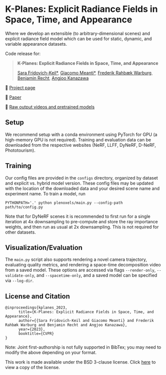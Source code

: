 # K-Planes: Explicit Radiance Fields in Space, Time, and Appearance

Where we develop an extensible (to arbitrary-dimensional scenes) and explicit radiance field model which can be used for static, dynamic, and variable appearance datasets.

Code release for:

> __K-Planes: Explicit Radiance Fields in Space, Time, and Appearance__
>
> [Sara Fridovich-Keil*](https://people.eecs.berkeley.edu/~sfk/), [Giacomo Meanti*](https://www.iit.it/web/iit-mit-usa/people-details/-/people/giacomo-meanti), [Frederik Rahbæk Warburg](https://frederikwarburg.github.io/), [Benjamin Recht](https://people.eecs.berkeley.edu/~brecht/), [Angjoo Kanazawa](https://people.eecs.berkeley.edu/~kanazawa/)

:rocket: [Project page](https://sarafridov.github.io/K-Planes)

:newspaper: [Paper](https://arxiv.org/abs/2301.10241)

:file_folder: [Raw output videos and pretrained models](https://drive.google.com/drive/folders/1zs_folzaCdv88y065wc6365uSRfsqITH)



## Setup 

We recommend setup with a conda environment using PyTorch for GPU (a high-memory GPU is not required). Training and evaluation data can be downloaded from the respective websites (NeRF, LLFF, DyNeRF, D-NeRF, Phototourism). 

## Training

Our config files are provided in the `configs` directory, organized by dataset and explicit vs. hybrid model version. These config files may be updated with the location of the downloaded data and your desired scene name and experiment name. To train a model, run
```
PYTHONPATH='.' python plenoxels/main.py --config-path path/to/config.py
```

Note that for DyNeRF scenes it is recommended to first run for a single iteration at 4x downsampling to pre-compute and store the ray importance weights, and then run as usual at 2x downsampling. This is not required for other datasets.

## Visualization/Evaluation

The `main.py` script also supports rendering a novel camera trajectory, evaluating quality metrics, and rendering a space-time decomposition video from a saved model. These options are accessed via flags `--render-only`, `--validate-only`, and `--spacetime-only`, and a saved model can be specified via `--log-dir`.


## License and Citation

```
@inproceedings{kplanes_2023,
      title={K-Planes: Explicit Radiance Fields in Space, Time, and Appearance},
      author={{Sara Fridovich-Keil and Giacomo Meanti} and Frederik Rahbæk Warburg and Benjamin Recht and Angjoo Kanazawa},
      year={2023},
      booktitle={CVPR}
}
```
Note: Joint first-authorship is not fully supported in BibTex; you may need to modify the above depending on your format.

This work is made available under the BSD 3-clause license. Click [here](LICENSE) to view a copy of the license.
